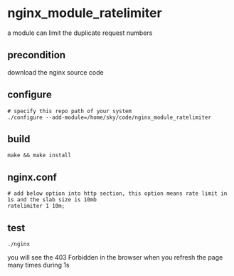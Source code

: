 # nginx_module_ratelimiter
a module can limit the duplicate request numbers

## precondition

download the nginx source code

## configure

    # specify this repo path of your system
    ./configure --add-module=/home/sky/code/nginx_module_ratelimiter

## build

    make && make install

## nginx.conf

    # add below option into http section, this option means rate limit in 1s and the slab size is 10mb
    ratelimiter 1 10m;

## test

    ./nginx

you will see the 403 Forbidden in the browser when you refresh the page many times during 1s